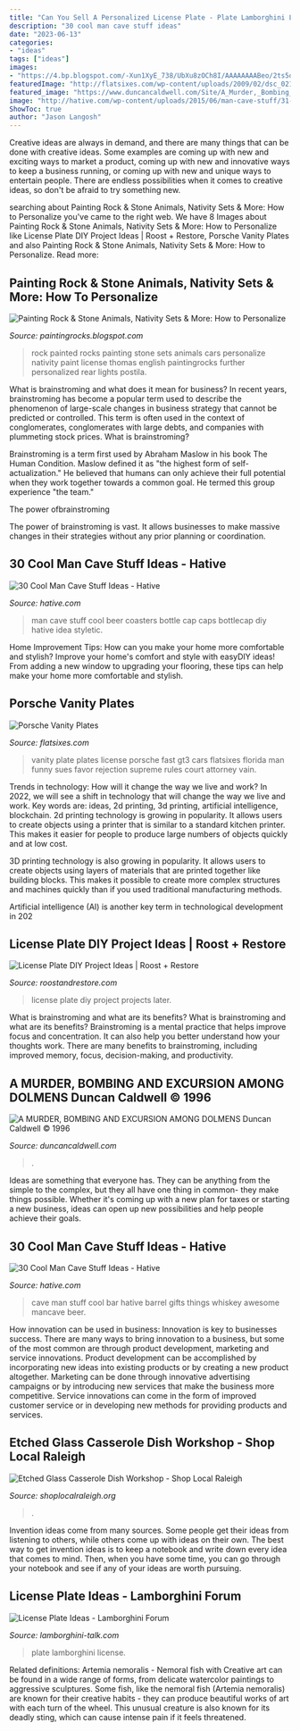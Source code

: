 ```yaml
---
title: "Can You Sell A Personalized License Plate - Plate Lamborghini License"
description: "30 cool man cave stuff ideas"
date: "2023-06-13"
categories:
- "ideas"
tags: ["ideas"]
images:
- "https://4.bp.blogspot.com/-Xun1XyE_738/UbXu8zOCh8I/AAAAAAAABeo/2ts5oGE0two/s1600/rock-car-paint-sealed4.jpg"
featuredImage: "http://flatsixes.com/wp-content/uploads/2009/02/dsc_0210.jpg"
featured_image: "https://www.duncancaldwell.com/Site/A_Murder,_Bombing_%26_Trip_to_Dolmens_files/droppedImage_1.png"
image: "http://hative.com/wp-content/uploads/2015/06/man-cave-stuff/31-man-cave-stuff-ideas.jpg"
ShowToc: true
author: "Jason Langosh"
---
```



Creative ideas are always in demand, and there are many things that can be done with creative ideas. Some examples are coming up with new and exciting ways to market a product, coming up with new and innovative ways to keep a business running, or coming up with new and unique ways to entertain people. There are endless possibilities when it comes to creative ideas, so don't be afraid to try something new.

	

		
searching about Painting Rock &amp; Stone Animals, Nativity Sets &amp; More: How to Personalize you've came to the right web. We have 8 Images about Painting Rock &amp; Stone Animals, Nativity Sets &amp; More: How to Personalize like License Plate DIY Project Ideas | Roost + Restore, Porsche Vanity Plates and also Painting Rock &amp; Stone Animals, Nativity Sets &amp; More: How to Personalize. Read more:
		
    
## Painting Rock &amp; Stone Animals, Nativity Sets &amp; More: How To Personalize

<img loading=lazy src="https://4.bp.blogspot.com/-Xun1XyE_738/UbXu8zOCh8I/AAAAAAAABeo/2ts5oGE0two/s1600/rock-car-paint-sealed4.jpg" onerror="this.onerror=null;this.src='https://tse2.mm.bing.net/th?id=OIP.-hM9c-7n58qIvtAcaMYSCgAAAA&amp;pid=15.1';" alt="Painting Rock &amp; Stone Animals, Nativity Sets &amp; More: How to Personalize">

_Source: paintingrocks.blogspot.com_

>rock painted rocks painting stone sets animals cars personalize nativity paint license thomas english paintingrocks further personalized rear lights postila. 

	

What is brainstroming and what does it mean for business?
In recent years, brainstroming has become a popular term used to describe the phenomenon of large-scale changes in business strategy that cannot be predicted or controlled. This term is often used in the context of conglomerates, conglomerates with large debts, and companies with plummeting stock prices.
What is brainstroming?

Brainstroming is a term first used by Abraham Maslow in his book The Human Condition. Maslow defined it as "the highest form of self-actualization." He believed that humans can only achieve their full potential when they work together towards a common goal. He termed this group experience "the team."

The power ofbrainstroming

The power of brainstroming is vast. It allows businesses to make massive changes in their strategies without any prior planning or coordination.

    
## 30 Cool Man Cave Stuff Ideas - Hative

<img loading=lazy src="https://hative.com/wp-content/uploads/2015/06/man-cave-stuff/26-man-cave-stuff-ideas.jpg" onerror="this.onerror=null;this.src='https://tse2.mm.bing.net/th?id=OIP.-YFS2Vn_Pw3Ohyjx9SLU1QHaKO&amp;pid=15.1';" alt="30 Cool Man Cave Stuff Ideas - Hative">

_Source: hative.com_

>man cave stuff cool beer coasters bottle cap caps bottlecap diy hative idea styletic. 

	

Home Improvement Tips: How can you make your home more comfortable and stylish?
Improve your home's comfort and style with easyDIY ideas! From adding a new window to upgrading your flooring, these tips can help make your home more comfortable and stylish.

    
## Porsche Vanity Plates

<img loading=lazy src="http://flatsixes.com/wp-content/uploads/2009/02/dsc_0210.jpg" onerror="this.onerror=null;this.src='https://tse1.mm.bing.net/th?id=OIP.vvd0KYNbowTX1Si0zKm4DwHaE9&amp;pid=15.1';" alt="Porsche Vanity Plates">

_Source: flatsixes.com_

>vanity plate plates license porsche fast gt3 cars flatsixes florida man funny sues favor rejection supreme rules court attorney vain. 

	

Trends in technology: How will it change the way we live and work?
In 2022, we will see a shift in technology that will change the way we live and work. Key words are: ideas, 2d printing, 3d printing, artificial intelligence, blockchain. 
2d printing technology is growing in popularity. It allows users to create objects using a printer that is similar to a standard kitchen printer. This makes it easier for people to produce large numbers of objects quickly and at low cost. 

3D printing technology is also growing in popularity. It allows users to create objects using layers of materials that are printed together like building blocks. This makes it possible to create more complex structures and machines quickly than if you used traditional manufacturing methods. 

Artificial intelligence (AI) is another key term in technological development in 202
    
## License Plate DIY Project Ideas | Roost + Restore

<img loading=lazy src="https://roostandrestore.com/wp-content/uploads/2020/06/diy-license-plate-project-ideas-e1591622775280.png" onerror="this.onerror=null;this.src='https://tse4.mm.bing.net/th?id=OIP.NJUFGwHQ1k08azuDttSfQQHaLH&amp;pid=15.1';" alt="License Plate DIY Project Ideas | Roost + Restore">

_Source: roostandrestore.com_

>license plate diy project projects later. 

	

What is brainstroming and what are its benefits?
What is brainstroming and what are its benefits? Brainstroming is a mental practice that helps improve focus and concentration. It can also help you better understand how your thoughts work. There are many benefits to brainstroming, including improved memory, focus, decision-making, and productivity.

    
## A MURDER, BOMBING AND EXCURSION AMONG DOLMENS Duncan Caldwell © 1996

<img loading=lazy src="https://www.duncancaldwell.com/Site/A_Murder,_Bombing_%26_Trip_to_Dolmens_files/droppedImage_1.png" onerror="this.onerror=null;this.src='https://tse2.mm.bing.net/th?id=OIP.hm7wELoOsS44QjWA50G3GgHaEu&amp;pid=15.1';" alt="A MURDER, BOMBING AND EXCURSION AMONG DOLMENS Duncan Caldwell © 1996">

_Source: duncancaldwell.com_

>. 

	

Ideas are something that everyone has. They can be anything from the simple to the complex, but they all have one thing in common- they make things possible. Whether it's coming up with a new plan for taxes or starting a new business, ideas can open up new possibilities and help people achieve their goals.

    
## 30 Cool Man Cave Stuff Ideas - Hative

<img loading=lazy src="http://hative.com/wp-content/uploads/2015/06/man-cave-stuff/31-man-cave-stuff-ideas.jpg" onerror="this.onerror=null;this.src='https://tse1.mm.bing.net/th?id=OIP.sMPsCTLlDBK_hd4OrzZ9kgHaJ7&amp;pid=15.1';" alt="30 Cool Man Cave Stuff Ideas - Hative">

_Source: hative.com_

>cave man stuff cool bar hative barrel gifts things whiskey awesome mancave beer. 

	

How innovation can be used in business:
Innovation is key to businesses success. There are many ways to bring innovation to a business, but some of the most common are through product development, marketing and service innovations. Product development can be accomplished by incorporating new ideas into existing products or by creating a new product altogether. Marketing can be done through innovative advertising campaigns or by introducing new services that make the business more competitive. Service innovations can come in the form of improved customer service or in developing new methods for providing products and services.

    
## Etched Glass Casserole Dish Workshop - Shop Local Raleigh

<img loading=lazy src="https://shoplocalraleigh.org/wp-content/uploads/2019/04/49413_Dinner-casserole-craft-project-small.jpg" onerror="this.onerror=null;this.src='https://tse3.mm.bing.net/th?id=OIP.mBGgUcDK_P5ooeHOcnwztwHaF1&amp;pid=15.1';" alt="Etched Glass Casserole Dish Workshop - Shop Local Raleigh">

_Source: shoplocalraleigh.org_

>. 

	

Invention ideas come from many sources. Some people get their ideas from listening to others, while others come up with ideas on their own. The best way to get invention ideas is to keep a notebook and write down every idea that comes to mind. Then, when you have some time, you can go through your notebook and see if any of your ideas are worth pursuing.

    
## License Plate Ideas - Lamborghini Forum

<img loading=lazy src="http://farm3.static.flickr.com/2573/4231406460_d317a616e0_b.jpg" onerror="this.onerror=null;this.src='https://tse3.mm.bing.net/th?id=OIP.bQ3xUCWc3LlKFIyQju2iGwHaE8&amp;pid=15.1';" alt="License Plate Ideas - Lamborghini Forum">

_Source: lamborghini-talk.com_

>plate lamborghini license. 

	

Related definitions: Artemia nemoralis - Nemoral fish with
Creative art can be found in a wide range of forms, from delicate watercolor paintings to aggressive sculptures. Some fish, like the nemoral fish (Artemia nemoralis) are known for their creative habits - they can produce beautiful works of art with each turn of the wheel. This unusual creature is also known for its deadly sting, which can cause intense pain if it feels threatened.


